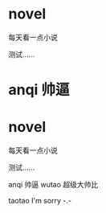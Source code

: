 
# novel
每天看一点小说

测试......

anqi 帅逼
=======
# novel
每天看一点小说

测试......

anqi 帅逼
wutao 超级大帅比

taotao I'm sorry -.-
